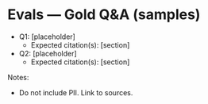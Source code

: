# Evals — Gold Q&A (samples)

- Q1: [placeholder]
  - Expected citation(s): [section]
- Q2: [placeholder]
  - Expected citation(s): [section]

Notes:
- Do not include PII. Link to sources.
